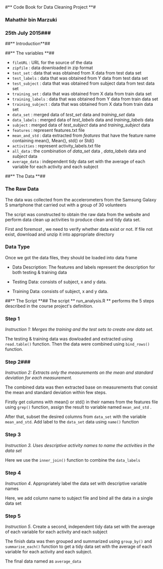 
#** Code Book for Data Cleaning Project **#
### Mahathir bin Marzuki ###
### 25th July 2015###
##** Introduction**##

##** The variables **##
* `fileURL` : URL for the source of the data
* `zipfile` : data downloaded in zip format
* `test_set` : data that was obtained from X data from test data set
* `test_labels` : data that was obtained from Y data from test data set
* `test_subject` : data that was obtained from subject data from test data set
* `training_set` : data that was obtained from X data from train data set
* `training_labels` : data that was obtained from Y data from train data set
* `training_subject` : data that was obtained from X data from train data set
* `data_set` : merged data of _test_set_  data and _training_set_ data 
* `data_labels` : merged data of _test_labels_  data and _training_labels_ data 
* `subject` : merged data of _test_subject_  data and _training_subject_ data 
* `features` : represent features.txt file
* `mean_and_std` : data extracted from _features_ that have the feature name containing mean(), Mean(), std() or Std() 
* `activities` : represent activity_labels.txt file
* `all_data` : the combination of _data_set_  data , _data_labels_ data and _subject_ data
* `average_data` :  independent tidy data set with the average of each variable for each activity and each subject

##** The Data **##
### The Raw Data ###
The data was collected from the accelerometers from the Samsung Galaxy S smartphone that carried out with a group of 30 volunteers

The script was constructed to obtain the raw data from the website and perform data clean up activities to produce clean and tidy data set.

First and foremost , we need to verify whether data exist or not. If file not exist, download and unzip it into appropriate directory

### Data Type ###
Once we got the data files, they should be loaded into data frame

* Data Description:
The features and labels represent the description for both testing & training data

* Testing Data:
consists of subject, x  and y data.
* Training Data:
consists of subject, x  and y data.

##** The Script **##
The script ** run_analysis.R ** performs the 5 steps described in the course project's definition.
### Step 1 ###
_Instruction 1: Merges the training and the test sets to create one data set._ 

The testing & training data was dowloaded and extracted using `read.table()` function. Then the data were combined using `bind_rows()` function.
### Step 2###
_Instruction 2: Extracts only the measurements on the mean and standard deviation for each measurement._

The combined data was then extracted base on measurements that consist the mean and standard deviation within few steps. 

Firstly get columns with mean() or std() in their names from the features file using `grep()` function, assign the result to variable named `mean_and_std` . 

After that, subset the desired columns from `data_set` with the variable `mean_and_std`. Add label to the `data_set` data using `name()` function
### Step 3 ###
_Instruction 3. Uses descriptive activity names to name the activities in the data set_

Here we use the `inner_join()` function to combine the `data_labels`
 ### Step 4 ###
_Instruction 4_. Appropriately label the data set with descriptive variable names

Here, we  add column name to subject file and bind all the data in a single data set
 ### Step 5 ###
_Instruction 5_.  Create a second, independent tidy data set with the average of each variable for each activity and each subject

The finish data was then grouped and summarized using `group_by()` and `summarise_each()` function to get a tidy data set with the average of each variable for each activity and each subject.

The final data named as `average_data`